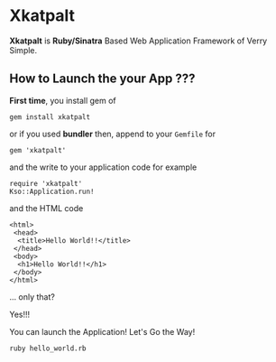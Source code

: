 # Xkatpalt

**Xkatpalt** is **Ruby/Sinatra** Based Web Application Framework of Verry Simple.

## How to Launch the your App ???

**First time**, you install gem of

```
gem install xkatpalt
```

or if you used **bundler** then, append to your `Gemfile` for

```
gem 'xkatpalt'
```

and the write to your application code for example

```
require 'xkatpalt'
Kso::Application.run!
```

and the HTML code

```
<html>
 <head>
  <title>Hello World!!</title>
 </head>
 <body>
  <h1>Hello World!!</h1>
 </body>
</html>
```

... only that?

Yes!!!

You can launch the Application! Let's Go the Way!

```
ruby hello_world.rb
```

